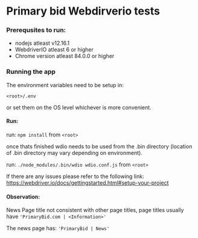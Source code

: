 # Primary bid Webdirverio tests

### Prerequsites to run:
- nodejs atleast v12.16.1
- WebdriverIO atleast 6 or higher
- Chrome version atleast 84.0.0 or higher

### Running the app
The environment variables need to be setup in:

`<root>/.env` 

or set them on the OS level whichever is more convenient.

#### Run:
run: `npm install` from `<root>`

once thats finished wdio needs to be used from the .bin directory (location of .bin directory may vary depending on environment).

run: `./node_modules/.bin/wdio wdio.conf.js` from `<root>`

If there are any issues please refer to the following link:
https://webdriver.io/docs/gettingstarted.html#setup-your-project

#### Observation:

News Page title not consistent with other page titles, page titles usually have `'PrimaryBid.com | <Information>'`

The news page has: `'PrimaryBid | News'`
